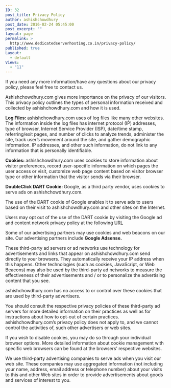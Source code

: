 ```yaml
---
ID: 32
post_title: Privacy Policy
author: ashishchowdhury
post_date: 2016-02-24 05:45:00
post_excerpt: ""
layout: page
permalink: >
  http://www.dedicatedserverhosting.co.in/privacy-policy/
published: true
Layout:
  - default
Views:
  - "11"
---
```

<p class="western">If you need any more information/have any questions about our privacy policy, please feel free to contact us.</p>
<p class="western">Ashishchowdhury.com gives more importance on the privacy of our visitors. This privacy policy outlines the types of personal information received and collected by ashishchowdhury.com and how it is used.</p>
<p class="western"><strong>Log Files: </strong>ashishchowdhury.com uses of log files like many other websites. The information inside the log files has internet protocol (IP) addresses, type of browser, Internet Service Provider (ISP), date/time stamp, referring/exit pages, and number of clicks to analyze trends, administer the site, track user’s movement around the site, and gather demographic information. IP addresses, and other such information, do not link to any information that is personally identifiable.</p>
<p class="western"><strong>Cookies: </strong>ashishchowdhury.com uses cookies to store information about visitor preferences, record user-specific information on which pages the user access or visit, customize web page content based on visitor browser type or other information that the visitor sends via their browser.</p>
<p class="western"><strong>DoubleClick DART Cookie: </strong>Google, as a third party vendor, uses cookies to serve ads on ashishchowdhury.com.</p>
<p class="western">The use of the DART cookie of Google enables it to serve ads to users based on their visit to ashishchowdhury.com and other sites on the Internet.</p>
<p class="western">Users may opt out of the use of the DART cookie by visiting the Google ad and content network privacy policy at the following <a href="http://www.google.com/policies/technologies/ads/" target="_blank">URL</a></p>
<p class="western">Some of our advertising partners may use cookies and web beacons on our site. Our advertising partners include <strong>Google Adsense.</strong></p>
<p class="western">These third-party ad servers or ad networks use technology for advertisements and links that appear on ashishchowdhury.com send directly to your browsers. They automatically receive your IP address when this happens. Other technologies (such as cookies, JavaScript, or Web Beacons) may also be used by the third-party ad networks to measure the effectiveness of their advertisements and / or to personalize the advertising content that you see.</p>
<p class="western">ashishchowdhury.com has no access to or control over these cookies that are used by third-party advertisers.</p>
<p class="western">You should consult the respective privacy policies of these third-party ad servers for more detailed information on their practices as well as for instructions about how to opt-out of certain practices. ashishchowdhury.com’s privacy policy does not apply to, and we cannot control the activities of, such other advertisers or web sites.</p>
<p class="western">If you wish to disable cookies, you may do so through your individual browser options. More detailed information about cookie management with specific web browsers can be found at the browsers’ respective websites.</p>
<p class="western">We use third-party advertising companies to serve ads when you visit our web site. These companies may use aggregated information (not including your name, address, email address or telephone number) about your visits to this and other Web sites in order to provide advertisements about goods and services of interest to you.</p>